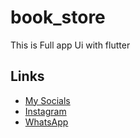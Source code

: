 # book_store
This is Full app Ui with flutter 

## Links
* [My Socials](https://znap.link/hamdy_Dawood)
* [Instagram](https://www.instagram.com/hamdy_khalid_)
* [WhatsApp](https://wa.me/+201018482081)
